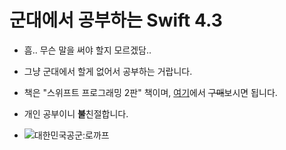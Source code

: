 # 군대에서 공부하는 Swift 4.3
 - 흠.. 무슨 말을 써야 할지 모르겠담..
 - 그냥 군대에서 할게 없어서 공부하는 거랍니다.
 - 책은 "스위프트 프로그래밍 2판" 책이며, [여기](https://book.naver.com/bookdb/book_detail.nhn?bid=12571019)에서 ~~구매~~보시면 됩니다.
 - 개인 공부이니 **불**친절합니다.
 
 
 - ![대한민국공군:로까프](https://encrypted-tbn0.gstatic.com/images?q=tbn:ANd9GcSqWdUbHz1TRbvoIB4pMZOyvRoEd61hbiPwKZqiE_cN4WypBl9a)
